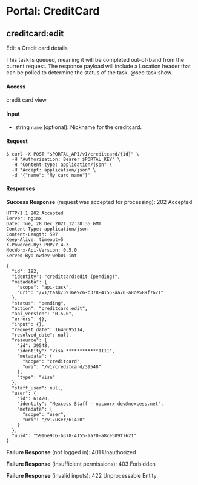 # Portal: CreditCard

## creditcard:edit
Edit a Credit card details

This task is queued, meaning it will be completed out-of-band from the current request. The response payload will include a Location header that can be polled to determine the status of the task. @see task:show.

#### Access
credit card view

#### Input
- string `name` (optional): Nickname for the creditcard.

#### Request
```
$ curl -X POST "$PORTAL_API/v1/creditcard/{id}" \
  -H "Authorization: Bearer $PORTAL_KEY" \
  -H "Content-type: application/json" \
  -H "Accept: application/json" \
  -d '{"name": "My card name"}'
```

#### Responses
**Success Response** (request was accepted for processing): 202 Accepted
```
HTTP/1.1 202 Accepted
Server: nginx
Date: Tue, 28 Dec 2021 12:38:35 GMT
Content-Type: application/json
Content-Length: 597
Keep-Alive: timeout=5
X-Powered-By: PHP/7.4.3
NocWorx-Api-Version: 0.5.0
Served-By: nwdev-web01-int

{
  "id": 192,
  "identity": "creditcard:edit (pending)",
  "metadata": {
    "scope": "api-task",
    "uri": "/v1/task/5916e9c6-b378-4155-aa70-a8ce589f7621"
  },
  "status": "pending",
  "action": "creditcard:edit",
  "api_version": "0.5.0",
  "errors": {},
  "input": {},
  "request_date": 1640695114,
  "resolved_date": null,
  "resource": {
    "id": 39548,
    "identity": "Visa ************1111",
    "metadata": {
      "scope": "creditcard",
      "uri": "/v1/creditcard/39548"
    },
    "type": "Visa"
  },
  "staff_user": null,
  "user": {
    "id": 61420,
    "identity": "Nexcess Staff - nocworx-dev@nexcess.net",
    "metadata": {
      "scope": "user",
      "uri": "/v1/user/61420"
    }
  },
  "uuid": "5916e9c6-b378-4155-aa70-a8ce589f7621"
}
```

**Failure Response** (not logged in): 401 Unauthorized

**Failure Response** (insufficient permissions): 403 Forbidden

**Failure Response** (invalid inputs): 422 Unprocessable Entity
